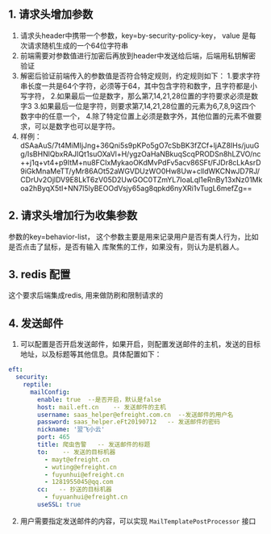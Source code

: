 ## 1. 请求头增加参数
1. 请求头header中携带一个参数，key=by-security-policy-key， value 是每次请求随机生成的一个64位字符串
2. 前端需要对参数值进行加密后再放到header中发送给后端，后端用私钥解密验证
3. 解密后验证前端传入的参数值是否符合特定规则，约定规则如下：
   1.要求字符串长度一共是64个字符，必须等于64，其中包含字符和数字，且字符都是小写字符，
   2.如果最后一位是数字，那么第7,14,21,28位置的字符要求必须是数字3
   3.如果最后一位是字符，则要求第7,14,21,28位置的元素为6,7,8,9这四个数字中的任意一个，
   4.除了特定位置上必须是数字外，其他位置的元素不做要求，可以是数字也可以是字符。
4. 样例：dSAaAuS/7t4MiMIjJng+36Qni5s9pKPo5gO7cSbBK3fZCf+ljAZ8IHs/juuGg/IsBHNlQbxRAJIQt1suOXaVl+H/ygzOaHaNBkuqScqPRODSn8hLZVO/nc++j1q+vt4+p9ItM+nu8FCIxMykaoOKdMvPdFv5acv86SFt/FJDr8cLkAsrD9iGkMnaMeTT/yMr86AOt52aWGVDUzWO0Hw8Uw+clldWKCNwJD7RJ/CDrUv2OjlDV9E8LkT6zV05D2UwGOC0TZmYL7IoaLql1eRnBy13xNz01Mkoa2hByqX5tI+NN7l5lyBEOOdVsjy65ag8qpkd6nyXRi1vTugL6mefZg==

## 2. 请求头增加行为收集参数
   参数的key=behavior-list， 这个参数主要是用来记录用户是否有类人行为，比如是否点击了鼠标，是否有输入 库聚焦的工作，如果没有，则认为是机器人。

## 3. redis 配置
   这个要求后端集成redis, 用来做防刷和限制请求的

## 4. 发送邮件
   1. 可以配置是否开启发送邮件，如果开启，则配置发送邮件的主机，发送的目标地址，以及标题等其他信息。具体配置如下：
```yaml
eft:
  security:
    reptile:
      mailConfig:
        enable: true  --是否开启，默认是false
        host: mail.eft.cn    -- 发送邮件的主机
        username: saas_helper@efreight.com.cn  --发送邮件的用户名
        password: saas_helper.eFt20190712   -- 发送邮件的密码
        nickname: '翌飞小云'
        port: 465
        title: 爬虫告警   -- 发送邮件的标题
        to:    -- 发送的目标机器
          - mayt@efreight.cn
          - wuting@efreight.cn
          - fuyunhui@efreight.cn
          - 1281955045@qq.com
        cc:   -- 抄送的目标机器
          - fuyuanhui@efreight.cn
        useSSL: true
```

 2. 用户需要指定发送邮件的内容，可以实现 `MailTemplatePostProcessor` 接口